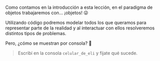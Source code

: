 Como contamos en la introducción a esta lección, en el paradigma de objetos trabajaremos con... ¡objetos! :stuck_out_tongue_winking_eye:

Utilizando código podremos modelar todos los que queramos para representar parte de la realidad y al interactuar con ellos resolveremos distintos tipos de problemas.

Pero, ¿cómo se muestran por consola? :thinking:

> Escribí en la consola `celular_de_eli` y fijate qué sucede.
